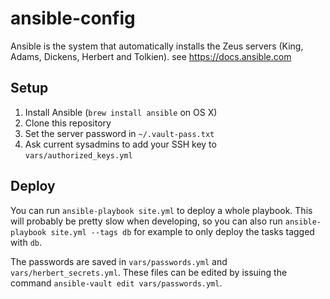 # ansible-config

Ansible is the system that automatically installs the Zeus servers (King, Adams, Dickens, Herbert and Tolkien).
see https://docs.ansible.com

## Setup

1. Install Ansible (`brew install ansible` on OS X)
2. Clone this repository
3. Set the server password in `~/.vault-pass.txt`
4. Ask current sysadmins to add your SSH key to `vars/authorized_keys.yml`

## Deploy

You can run `ansible-playbook site.yml` to deploy a whole playbook. This will probably be pretty slow when developing, so you can also run `ansible-playbook site.yml --tags db` for example to only deploy the tasks tagged with `db`.

The passwords are saved in `vars/passwords.yml` and `vars/herbert_secrets.yml`. These files can be edited
by issuing the command `ansible-vault edit vars/passwords.yml`.
